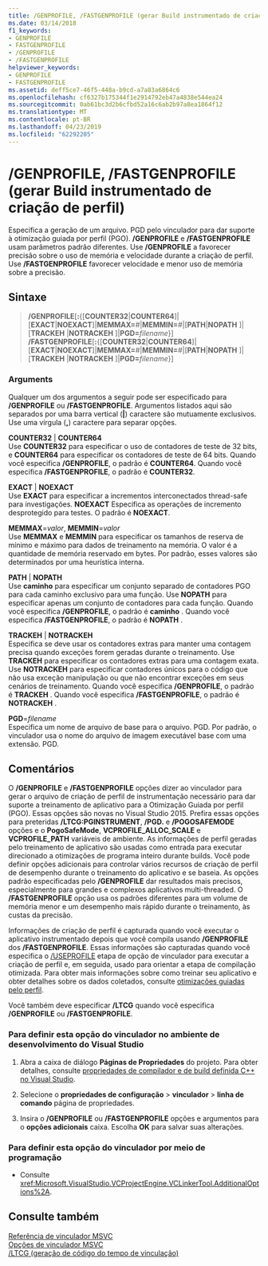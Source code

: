 ```yaml
---
title: /GENPROFILE, /FASTGENPROFILE (gerar Build instrumentado de criação de perfil)
ms.date: 03/14/2018
f1_keywords:
- GENPROFILE
- FASTGENPROFILE
- /GENPROFILE
- /FASTGENPROFILE
helpviewer_keywords:
- GENPROFILE
- FASTGENPROFILE
ms.assetid: deff5ce7-46f5-448a-b9cd-a7a83a6864c6
ms.openlocfilehash: cf6327b175344f1e2914792eb47a4838e544ea24
ms.sourcegitcommit: 0ab61bc3d2b6cfbd52a16c6ab2b97a8ea1864f12
ms.translationtype: MT
ms.contentlocale: pt-BR
ms.lasthandoff: 04/23/2019
ms.locfileid: "62292205"
---
```

# <a name="genprofile-fastgenprofile-generate-profiling-instrumented-build"></a>/GENPROFILE, /FASTGENPROFILE (gerar Build instrumentado de criação de perfil)

Especifica a geração de um arquivo. PGD pelo vinculador para dar suporte à otimização guiada por perfil (PGO). **/GENPROFILE** e **/FASTGENPROFILE** usam parâmetros padrão diferentes. Use **/GENPROFILE** a favorecer precisão sobre o uso de memória e velocidade durante a criação de perfil. Use **/FASTGENPROFILE** favorecer velocidade e menor uso de memória sobre a precisão.

## <a name="syntax"></a>Sintaxe

> **/GENPROFILE**[**:**{[**COUNTER32**|**COUNTER64**]|[**EXACT**|**NOEXACT**]|**MEMMAX=**_#_|**MEMMIN=**_#_|[**PATH**|**NOPATH** ]|[**TRACKEH** |**NOTRACKEH** ]|**PGD=**_filename_}]<br/>
> **/FASTGENPROFILE**[**:**{[**COUNTER32**|**COUNTER64**]|[**EXACT**|**NOEXACT**]|**MEMMAX=**_#_|**MEMMIN=**_#_|[**PATH**|**NOPATH** ]|[**TRACKEH** |**NOTRACKEH** ]|**PGD=**_filename_}]

### <a name="arguments"></a>Arguments

Qualquer um dos argumentos a seguir pode ser especificado para **/GENPROFILE** ou **/FASTGENPROFILE**. Argumentos listados aqui são separados por uma barra vertical (**|**) caractere são mutuamente exclusivos. Use uma vírgula (**,**) caractere para separar opções.

**COUNTER32** &#124; **COUNTER64**<br/>
Use **COUNTER32** para especificar o uso de contadores de teste de 32 bits, e **COUNTER64** para especificar os contadores de teste de 64 bits. Quando você especifica **/GENPROFILE**, o padrão é **COUNTER64**. Quando você especifica **/FASTGENPROFILE**, o padrão é **COUNTER32**.

**EXACT** &#124; **NOEXACT**<br/>
Use **EXACT** para especificar a incrementos interconectados thread-safe para investigações. **NOEXACT** Especifica as operações de incremento desprotegido para testes. O padrão é **NOEXACT**.

**MEMMAX**=*valor*, **MEMMIN**=*valor*<br/>
Use **MEMMAX** e **MEMMIN** para especificar os tamanhos de reserva de mínimo e máximo para dados de treinamento na memória. O valor é a quantidade de memória reservado em bytes. Por padrão, esses valores são determinados por uma heurística interna.

**PATH**  &#124; **NOPATH** <br/>
Use **caminho** para especificar um conjunto separado de contadores PGO para cada caminho exclusivo para uma função. Use **NOPATH** para especificar apenas um conjunto de contadores para cada função. Quando você especifica **/GENPROFILE**, o padrão é **caminho** . Quando você especifica **/FASTGENPROFILE**, o padrão é **NOPATH** .

**TRACKEH**  &#124; **NOTRACKEH** <br/>
Especifica se deve usar os contadores extras para manter uma contagem precisa quando exceções forem geradas durante o treinamento. Use **TRACKEH** para especificar os contadores extras para uma contagem exata. Use **NOTRACKEH** para especificar contadores únicos para o código que não usa exceção manipulação ou que não encontrar exceções em seus cenários de treinamento.  Quando você especifica **/GENPROFILE**, o padrão é **TRACKEH** . Quando você especifica **/FASTGENPROFILE**, o padrão é **NOTRACKEH** .

**PGD**=*filename*<br/>
Especifica um nome de arquivo de base para o arquivo. PGD. Por padrão, o vinculador usa o nome do arquivo de imagem executável base com uma extensão. PGD.

## <a name="remarks"></a>Comentários

O **/GENPROFILE** e **/FASTGENPROFILE** opções dizer ao vinculador para gerar o arquivo de criação de perfil de instrumentação necessário para dar suporte a treinamento de aplicativo para a Otimização Guiada por perfil (PGO). Essas opções são novas no Visual Studio 2015. Prefira essas opções para preteridas **/LTCG:PGINSTRUMENT**, **/PGD.** e **/POGOSAFEMODE** opções e o **PogoSafeMode**,  **VCPROFILE_ALLOC_SCALE** e **VCPROFILE_PATH** variáveis de ambiente. As informações de perfil geradas pelo treinamento de aplicativo são usadas como entrada para executar direcionado a otimizações de programa inteiro durante builds. Você pode definir opções adicionais para controlar vários recursos de criação de perfil de desempenho durante o treinamento do aplicativo e se baseia. As opções padrão especificadas pelo **/GENPROFILE** dar resultados mais precisos, especialmente para grandes e complexos aplicativos multi-threaded. O **/FASTGENPROFILE** opção usa os padrões diferentes para um volume de memória menor e um desempenho mais rápido durante o treinamento, às custas da precisão.

Informações de criação de perfil é capturada quando você executar o aplicativo instrumentado depois que você compila usando **/GENPROFILE** dos **/FASTGENPROFILE**. Essas informações são capturadas quando você especifica o [/USEPROFILE](useprofile.md) etapa de opção de vinculador para executar a criação de perfil e, em seguida, usado para orientar a etapa de compilação otimizada. Para obter mais informações sobre como treinar seu aplicativo e obter detalhes sobre os dados coletados, consulte [otimizações guiadas pelo perfil](../profile-guided-optimizations.md).

Você também deve especificar **/LTCG** quando você especifica **/GENPROFILE** ou **/FASTGENPROFILE**.

### <a name="to-set-this-linker-option-in-the-visual-studio-development-environment"></a>Para definir esta opção do vinculador no ambiente de desenvolvimento do Visual Studio

1. Abra a caixa de diálogo **Páginas de Propriedades** do projeto. Para obter detalhes, consulte [propriedades de compilador e de build definida C++ no Visual Studio](../working-with-project-properties.md).

1. Selecione o **propriedades de configuração** > **vinculador** > **linha de comando** página de propriedades.

1. Insira o **/GENPROFILE** ou **/FASTGENPROFILE** opções e argumentos para o **opções adicionais** caixa. Escolha **OK** para salvar suas alterações.

### <a name="to-set-this-linker-option-programmatically"></a>Para definir esta opção do vinculador por meio de programação

- Consulte <xref:Microsoft.VisualStudio.VCProjectEngine.VCLinkerTool.AdditionalOptions%2A>.

## <a name="see-also"></a>Consulte também

[Referência de vinculador MSVC](linking.md)<br/>
[Opções de vinculador MSVC](linker-options.md)<br/>
[/LTCG (geração de código do tempo de vinculação)](ltcg-link-time-code-generation.md)<br/>
